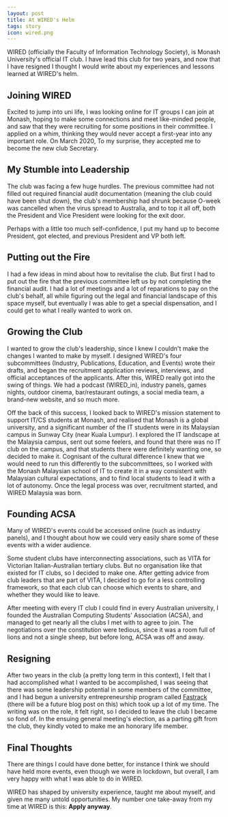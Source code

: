 ```yaml
---
layout: post
title: At WIRED's Helm
tags: story
icon: wired.png
---
```

WIRED (officially the Faculty of Information Technology Society), is Monash University's official IT club. I have lead
this club for two years, and now that I have resigned I thought I would write about my experiences and lessons learned
at WIRED's helm.

## Joining WIRED
Excited to jump into uni life, I was looking online for IT groups I can join at Monash, hoping to make some connections
and meet like-minded people, and saw that they were recruiting for some positions in their committee. I applied on a
whim, thinking they would never accept a first-year into any important role. On March 2020, To my surprise, they accepted me to become
the new club Secretary.

## My Stumble into Leadership
The club was facing a few huge hurdles. The previous committee had not filled out required financial audit documentation
(meaning the club could have been shut down), the club's membership had shrunk because O-week was cancelled when the
virus spread to Australia, and to top it all off, both the President and Vice President were looking for the exit door.

Perhaps with a little too much self-confidence, I put my hand up to become President, got elected, and previous President
and VP both left.

## Putting out the Fire
I had a few ideas in mind about how to revitalise the club. But first I had to put out the fire that the previous committee
left us by not completing the financial audit. I had a lot of meetings and a lot of reparations to pay on the club's
behalf, all while figuring out the legal and financial landscape of this space myself, but eventually I was able to get a
special dispensation, and I could get to what I really wanted to work on.

## Growing the Club
I wanted to grow the club's leadership, since I knew I couldn't make the changes I wanted to make by myself. I designed
WIRED's four subcommittees (Industry, Publications, Education, and Events) wrote their drafts, and began the recruitment
application reviews, interviews, and official acceptances of the applicants. After this, WIRED really got into the swing
of things. We had a podcast (WIRED_in), industry panels, games nights, outdoor cinema, bar/restaurant outings, a social
media team, a brand-new website, and so much more.

Off the back of this success, I looked back to WIRED's mission statement to support IT/CS students at Monash, and realised
that Monash is a global university, and a significant number of the IT students were in its Malaysian campus in Sunway
City (near Kuala Lumpur). I explored the IT landscape at the Malaysia campus, sent out some feelers, and found that there
was no IT club on the campus, and that students there were definitely wanting one, so decided to make it. Cognisant of the
cultural difference I knew that we would need to run this differently to the subcommittees, so I worked with the Monash
Malaysian school of IT to create it in a way consistent with Malaysian cultural expectations, and to find local students
to lead it with a lot of autonomy. Once the legal process was over, recruitment started, and WIRED Malaysia was born.

## Founding ACSA
Many of WIRED's events could be accessed online (such as industry panels), and I thought about how we could very easily
share some of these events with a wider audience.

Some student clubs have interconnecting associations, such as VITA for Victorian Italian-Australian tertiary clubs. But
no organisation like that existed for IT clubs, so I decided to make one. After getting advice from club leaders that
are part of VITA, I decided to go for a less controlling framework, so that each club can choose which events to share,
and whether they would like to leave.

After meeting with every IT club I could find in every Australian university, I founded the Australian Computing
Students' Association (ACSA), and managed to get nearly all the clubs I met with to agree to join. The negotiations over
the constitution were tedious, since it was a room full of lions and not a single sheep, but before long, ACSA was off
and away.

## Resigning
After two years in the club (a pretty long term in this context), I felt that I had accomplished what I wanted to be
accomplished, I was seeing that there was some leadership potential in some members of the committee, and I had begun
a university entrepreneurship program called [Fastrack](https://www.fastrackatmonash.com) (there will be a future blog
post on this) which took up a lot of my time. The writing was on the role, it felt right, so I decided to leave the club
I became so fond of. In the ensuing general meeting's election, as a parting gift from the club, they kindly voted to
make me an honorary life member.

## Final Thoughts
There are things I could have done better, for instance I think we should have held more events, even though we were in
lockdown, but overall, I am very happy with what I was able to do in WIRED.

WIRED has shaped by university experience, taught me about myself, and given me many untold opportunities. My number one
take-away from my time at WIRED is this: **Apply anyway**.